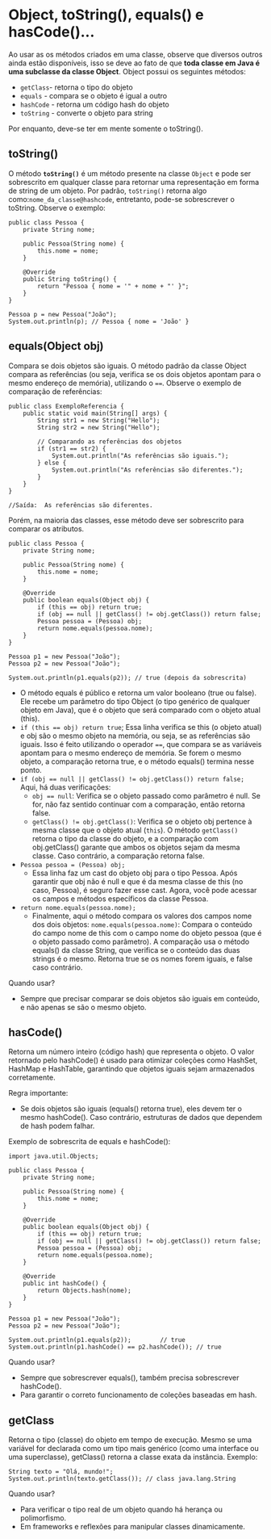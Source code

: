# Object, toString(), equals() e hasCode()...

Ao usar as os métodos criados em uma classe, observe que diversos outros ainda estão disponíveis, isso se deve ao fato de que **toda classe em Java é uma subclasse da classe Object**. Object possui os seguintes métodos: 

- `getClass`- retorna o tipo do objeto 
- `equals` - compara se o objeto é igual a outro 
- `hashCode` - retorna um código hash do objeto
- `toString` - converte o objeto para string

Por enquanto, deve-se ter em mente somente o toString().

## toString()
O método **`toString()`** é um método presente na classe `Object` e pode ser sobrescrito em qualquer classe para retornar uma representação em forma de string de um objeto. Por padrão, `toString()` retorna algo como:`nome_da_classe@hashcode`, entretanto, pode-se sobrescrever o toString. Observe o exemplo:

```
public class Pessoa {
    private String nome;

    public Pessoa(String nome) {
        this.nome = nome;
    }

    @Override
    public String toString() {
        return "Pessoa { nome = '" + nome + "' }";
    }
}

Pessoa p = new Pessoa("João");
System.out.println(p); // Pessoa { nome = 'João' }

```

## equals(Object obj)
Compara se dois objetos são iguais.
O método padrão da classe Object compara as referências (ou seja, verifica se os dois objetos apontam para o mesmo endereço de memória), utilizando o `==`. Observe o exemplo de comparação de referências:

```
public class ExemploReferencia {
    public static void main(String[] args) {
        String str1 = new String("Hello");
        String str2 = new String("Hello");
        
        // Comparando as referências dos objetos
        if (str1 == str2) {
            System.out.println("As referências são iguais.");
        } else {
            System.out.println("As referências são diferentes.");
        }
    }
}

//Saída:  As referências são diferentes.
```

Porém, na maioria das classes, esse método deve ser sobrescrito para comparar os atributos.

```
public class Pessoa {
    private String nome;

    public Pessoa(String nome) {
        this.nome = nome;
    }

    @Override
    public boolean equals(Object obj) {
        if (this == obj) return true;
        if (obj == null || getClass() != obj.getClass()) return false;
        Pessoa pessoa = (Pessoa) obj;
        return nome.equals(pessoa.nome);
    }
}

Pessoa p1 = new Pessoa("João");
Pessoa p2 = new Pessoa("João");

System.out.println(p1.equals(p2)); // true (depois da sobrescrita)

```
- O método equals é público e retorna um valor booleano (true ou false). Ele recebe um parâmetro do tipo Object (o tipo genérico de qualquer objeto em Java), que é o objeto que será comparado com o objeto atual (this).
- `if (this == obj) return true`;
Essa linha verifica se this (o objeto atual) e obj são o mesmo objeto na memória, ou seja, se as referências são iguais. Isso é feito utilizando o operador `==`, que compara se as variáveis apontam para o mesmo endereço de memória. Se forem o mesmo objeto, a comparação retorna true, e o método equals() termina nesse ponto.
- `if (obj == null || getClass() != obj.getClass()) return false;` Aqui, há duas verificações:
  - `obj == null`: Verifica se o objeto passado como parâmetro é null. Se for, não faz sentido continuar com a comparação, então retorna false.
  - `getClass() != obj.getClass()`: Verifica se o objeto obj pertence à mesma classe que o objeto atual (`this`). O método `getClass()` retorna o tipo da classe do objeto, e a comparação com obj.getClass() garante que ambos os objetos sejam da mesma classe. Caso contrário, a comparação retorna false.
- `Pessoa pessoa = (Pessoa) obj;`
  - Essa linha faz um cast do objeto obj para o tipo Pessoa. Após garantir que obj não é null e que é da mesma classe de this (no caso, Pessoa), é seguro fazer esse cast. Agora, você pode acessar os campos e métodos específicos da classe Pessoa.
- `return nome.equals(pessoa.nome);`
  - Finalmente, aqui o método compara os valores dos campos nome dos dois objetos: `nome.equals(pessoa.nome)`: Compara o conteúdo do campo nome de this com o campo nome do objeto pessoa (que é o objeto passado como parâmetro). A comparação usa o método equals() da classe String, que verifica se o conteúdo das duas strings é o mesmo. Retorna true se os nomes forem iguais, e false caso contrário.

Quando usar?
- Sempre que precisar comparar se dois objetos são iguais em conteúdo, e não apenas se são o mesmo objeto.

## hasCode()
Retorna um número inteiro (código hash) que representa o objeto.
O valor retornado pelo hashCode() é usado para otimizar coleções como HashSet, HashMap e HashTable, garantindo que objetos iguais sejam armazenados corretamente.

Regra importante:
- Se dois objetos são iguais (equals() retorna true), eles devem ter o mesmo hashCode(). Caso contrário, estruturas de dados que dependem de hash podem falhar.

Exemplo de sobrescrita de equals e hashCode():

```
import java.util.Objects;

public class Pessoa {
    private String nome;

    public Pessoa(String nome) {
        this.nome = nome;
    }

    @Override
    public boolean equals(Object obj) {
        if (this == obj) return true;
        if (obj == null || getClass() != obj.getClass()) return false;
        Pessoa pessoa = (Pessoa) obj;
        return nome.equals(pessoa.nome);
    }

    @Override
    public int hashCode() {
        return Objects.hash(nome);
    }
}

Pessoa p1 = new Pessoa("João");
Pessoa p2 = new Pessoa("João");

System.out.println(p1.equals(p2));        // true
System.out.println(p1.hashCode() == p2.hashCode()); // true
```
Quando usar?

- Sempre que sobrescrever equals(), também precisa sobrescrever hashCode().
- Para garantir o correto funcionamento de coleções baseadas em hash.

## getClass
Retorna o tipo (classe) do objeto em tempo de execução.
Mesmo se uma variável for declarada como um tipo mais genérico (como uma interface ou uma superclasse), getClass() retorna a classe exata da instância. Exemplo:

```
String texto = "Olá, mundo!";
System.out.println(texto.getClass()); // class java.lang.String
```

Quando usar?
- Para verificar o tipo real de um objeto quando há herança ou polimorfismo.
- Em frameworks e reflexões para manipular classes dinamicamente.
